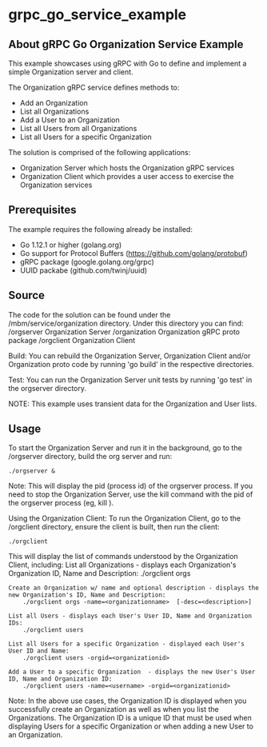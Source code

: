 # grpc_go_service_example

## About gRPC Go Organization Service Example

This example showcases using gRPC with Go to define and implement a simple Organization server and client.

The Organization gRPC service defines methods to:
- Add an Organization
- List all Organizations
- Add a User to an Organization
- List all Users from all Organizations
- List all Users for a specific Organization

The solution is comprised of the following applications:
- Organization Server which hosts the Organization gRPC services
- Organization Client which provides a user access to exercise the Organization services


## Prerequisites

The example requires the following already be installed:
- Go 1.12.1 or higher (golang.org)
- Go support for Protocol Buffers (https://github.com/golang/protobuf)
- gRPC package (google.golang.org/grpc)
- UUID packabe (github.com/twinj/uuid)


## Source
The code for the solution can be found under the /mbm/service/organization directory. Under this directory you can find:
/orgserver		Organization Server
/organization 		Organization gRPC proto package
/orgclient		Organization Client

Build: You can rebuild the Organization Server, Organization Client and/or Organization proto code by running 'go build' in the respective directories.

Test: You can run the Organization Server unit tests by running 'go test' in the orgserver directory. 

NOTE: This example uses transient data for the Organization and User lists. 

## Usage
To start the Organization Server and run it in the background, go to the /orgserver directory, build the org server and run:

	./orgserver &

Note: This will display the pid (process id) of the orgserver process. If you need to stop the Organization Server, use the kill command with the pid of the orgserver process (eg, kill <pid>).


Using the Organization Client:
To run the Organization Client, go to the /orgclient directory, ensure the client is built, then run the client:

	./orgclient


This will display the list of commands understood by the Organization Client, including:
	List all Organizations - displays each Organization's Organization ID, Name and Description:
		./orgclient orgs
	 
	Create an Organization w/ name and optional description - displays the new Organization's ID, Name and Description:
		./orgclient orgs -name=<organizationname>  [-desc=<description>]
	
	List all Users - displays each User's User ID, Name and Organization IDs:
		./orgclient users

	List all Users for a specific Organization - displayed each User's User ID and Name:
		./orgclient users -orgid=<organizationid>
	
	Add a User to a specific Organization  - displays the new User's User ID, Name and Organization ID:
		./orgclient users -name=<username> -orgid=<organizationid>


Note: In the above use cases, the Organization ID is displayed when you successfully create an Organization as well as when you list the Organizations. The Organization ID is a unique ID that must be used when displaying Users for a specific Organization or when adding a new User to an Organization.

